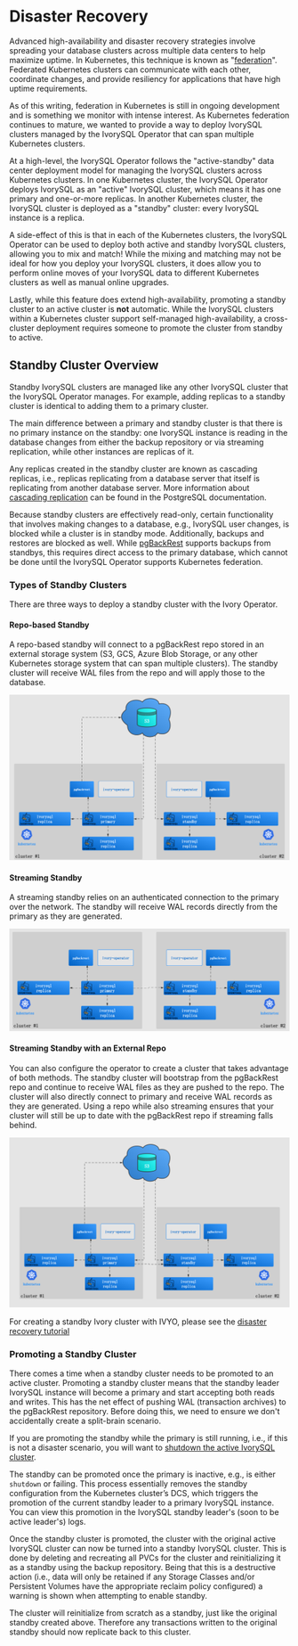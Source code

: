 # Disaster Recovery

Advanced high-availability and disaster recovery strategies involve spreading
your database clusters across multiple data centers to help maximize uptime.
In Kubernetes, this technique is known as "[federation](https://en.wikipedia.org/wiki/Federation_(information_technology))".
Federated Kubernetes clusters can communicate with each other,
coordinate changes, and provide resiliency for applications that have high
uptime requirements.

As of this writing, federation in Kubernetes is still in ongoing development
and is something we monitor with intense interest. As Kubernetes federation
continues to mature, we wanted to provide a way to deploy IvorySQL clusters
managed by the IvorySQL Operator that can span multiple Kubernetes clusters.

At a high-level, the IvorySQL Operator follows the "active-standby" data
center deployment model for managing the IvorySQL clusters across Kubernetes
clusters. In one Kubernetes cluster, the IvorySQL Operator deploys IvorySQL as an
"active" IvorySQL cluster, which means it has one primary and one-or-more
replicas. In another Kubernetes cluster, the IvorySQL cluster is deployed as
a "standby" cluster: every IvorySQL instance is a replica.

A side-effect of this is that in each of the Kubernetes clusters, the IvorySQL
Operator can be used to deploy both active and standby IvorySQL clusters,
allowing you to mix and match! While the mixing and matching may not be ideal for
how you deploy your IvorySQL clusters, it does allow you to perform online
moves of your IvorySQL data to different Kubernetes clusters as well as manual
online upgrades.

Lastly, while this feature does extend high-availability, promoting a standby
cluster to an active cluster is **not** automatic. While the IvorySQL clusters
within a Kubernetes cluster support self-managed high-availability, a
cross-cluster deployment requires someone to promote the cluster
from standby to active.

## Standby Cluster Overview

Standby IvorySQL clusters are managed like any other IvorySQL cluster that the IvorySQL
Operator manages. For example, adding replicas to a standby cluster is identical to adding them to a
primary cluster.

The main difference between a primary and standby cluster is that there is no primary instance on
the standby: one IvorySQL instance is reading in the database changes from either the backup
repository or via streaming replication, while other instances are replicas of it.

Any replicas created in the standby cluster are known as cascading replicas, i.e., replicas
replicating from a database server that itself is replicating from another database server. More
information about [cascading replication](https://www.postgresql.org/docs/current/warm-standby.html#CASCADING-REPLICATION)
can be found in the PostgreSQL documentation.

Because standby clusters are effectively read-only, certain functionality
that involves making changes to a database, e.g., IvorySQL user changes, is
blocked while a cluster is in standby mode. Additionally, backups and restores
are blocked as well. While [pgBackRest](https://pgbackrest.org/) supports
backups from standbys, this requires direct access to the primary database,
which cannot be done until the IvorySQL Operator supports Kubernetes
federation.

### Types of Standby Clusters
There are three ways to deploy a standby cluster with the Ivory Operator.

#### Repo-based Standby

A repo-based standby will connect to a pgBackRest repo stored in an external storage system
(S3, GCS, Azure Blob Storage, or any other Kubernetes storage system that can span multiple
clusters). The standby cluster will receive WAL files from the repo and will apply those to the
database.

![repo-based-standby](../../static/images/ivory-repo-based-standby.png)

#### Streaming Standby

A streaming standby relies on an authenticated connection to the primary over the network. The
standby will receive WAL records directly from the primary as they are generated.

![streaming-standby](../../static/images/ivory-streaming-standby.png)
#### Streaming Standby with an External Repo

You can also configure the operator to create a cluster that takes advantage of both methods. The
standby cluster will bootstrap from the pgBackRest repo and continue to receive WAL files as they
are pushed to the repo. The cluster will also directly connect to primary and receive WAL records
as they are generated. Using a repo while also streaming ensures that your cluster will still be up
to date with the pgBackRest repo if streaming falls behind.

![streaming-standby-external-repo](../../static/images/ivory-streaming-standby-external-repo.png)

For creating a standby Ivory cluster with IVYO, please see the [disaster recovery tutorial](https://github.com/IvorySQL/ivory-operator/blob/master/docs/content/tutorial/disaster-recovery.md#standby-cluster)

### Promoting a Standby Cluster

There comes a time when a standby cluster needs to be promoted to an active cluster. Promoting a
standby cluster means that the standby leader IvorySQL instance will become a primary and start
accepting both reads and writes. This has the net effect of pushing WAL (transaction archives) to
the pgBackRest repository. Before doing this, we need to ensure we don't accidentally create a split-brain
scenario.

If you are promoting the standby while the primary is still running, i.e., if this is not a disaster
scenario, you will want to [shutdown the active IvorySQL cluster](https://github.com/IvorySQL/ivory-operator/blob/master/docs/content/tutorial/administrative-tasks.md#shutdown).

The standby can be promoted once the primary is inactive, e.g., is either `shutdown` or failing.
This process essentially removes the standby configuration from the Kubernetes cluster’s DCS, which
triggers the promotion of the current standby leader to a primary IvorySQL instance. You can view
this promotion in the IvorySQL standby leader's (soon to be active leader's) logs.

Once the standby cluster is promoted, the cluster with the original active
IvorySQL cluster can now be turned into a standby IvorySQL cluster. This is
done by deleting and recreating all PVCs for the cluster and reinitializing it
as a standby using the backup repository. Being that this is a destructive action
(i.e., data will only be retained if any Storage Classes and/or Persistent
Volumes have the appropriate reclaim policy configured) a warning is shown
when attempting to enable standby.

The cluster will reinitialize from scratch as a standby, just
like the original standby created above. Therefore any transactions
written to the original standby should now replicate back to this cluster.
